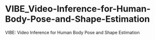 # VIBE_Video-Inference-for-Human-Body-Pose-and-Shape-Estimation
VIBE: Video Inference for Human Body Pose and Shape Estimation
